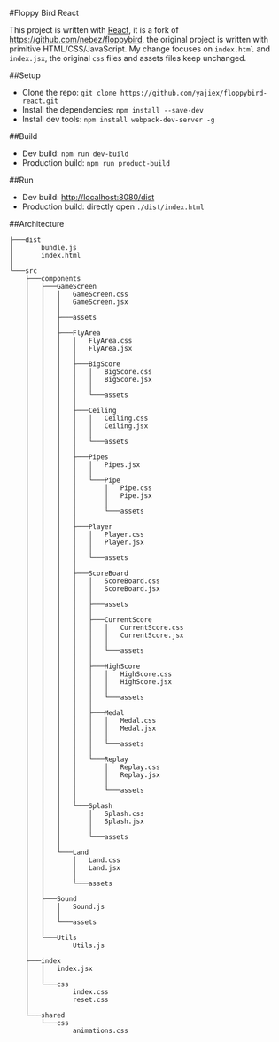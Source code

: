#Floppy Bird React

This project is written with [React](https://facebook.github.io/react/index.html), it is a fork of https://github.com/nebez/floppybird, the original project is written with primitive HTML/CSS/JavaScript.
My change focuses on `index.html` and `index.jsx`, the original `css` files and assets files keep unchanged.

##Setup

- Clone the repo: `git clone https://github.com/yajiex/floppybird-react.git`
- Install the dependencies: `npm install --save-dev`
- Install dev tools: `npm install webpack-dev-server -g`

##Build

- Dev build: `npm run dev-build`
- Production build: `npm run product-build`

##Run

- Dev build: [http://localhost:8080/dist](http://localhost:8080/dist)
- Production build: directly open `./dist/index.html`

##Architecture

    ├───dist
    │       bundle.js
    │       index.html
    │
    └───src
        ├───components
        │   ├───GameScreen
        │   │   │   GameScreen.css
        │   │   │   GameScreen.jsx
        │   │   │
        │   │   ├───assets
        │   │   │
        │   │   ├───FlyArea
        │   │   │   │   FlyArea.css
        │   │   │   │   FlyArea.jsx
        │   │   │   │
        │   │   │   ├───BigScore
        │   │   │   │   │   BigScore.css
        │   │   │   │   │   BigScore.jsx
        │   │   │   │   │
        │   │   │   │   └───assets
        │   │   │   │
        │   │   │   ├───Ceiling
        │   │   │   │   │   Ceiling.css
        │   │   │   │   │   Ceiling.jsx
        │   │   │   │   │
        │   │   │   │   └───assets
        │   │   │   │
        │   │   │   ├───Pipes
        │   │   │   │   │   Pipes.jsx
        │   │   │   │   │
        │   │   │   │   └───Pipe
        │   │   │   │       │   Pipe.css
        │   │   │   │       │   Pipe.jsx
        │   │   │   │       │
        │   │   │   │       └───assets
        │   │   │   │
        │   │   │   ├───Player
        │   │   │   │   │   Player.css
        │   │   │   │   │   Player.jsx
        │   │   │   │   │
        │   │   │   │   └───assets
        │   │   │   │
        │   │   │   ├───ScoreBoard
        │   │   │   │   │   ScoreBoard.css
        │   │   │   │   │   ScoreBoard.jsx
        │   │   │   │   │
        │   │   │   │   ├───assets
        │   │   │   │   │
        │   │   │   │   ├───CurrentScore
        │   │   │   │   │   │   CurrentScore.css
        │   │   │   │   │   │   CurrentScore.jsx
        │   │   │   │   │   │
        │   │   │   │   │   └───assets
        │   │   │   │   │
        │   │   │   │   ├───HighScore
        │   │   │   │   │   │   HighScore.css
        │   │   │   │   │   │   HighScore.jsx
        │   │   │   │   │   │
        │   │   │   │   │   └───assets
        │   │   │   │   │
        │   │   │   │   ├───Medal
        │   │   │   │   │   │   Medal.css
        │   │   │   │   │   │   Medal.jsx
        │   │   │   │   │   │
        │   │   │   │   │   └───assets
        │   │   │   │   │
        │   │   │   │   └───Replay
        │   │   │   │       │   Replay.css
        │   │   │   │       │   Replay.jsx
        │   │   │   │       │
        │   │   │   │       └───assets
        │   │   │   │
        │   │   │   └───Splash
        │   │   │       │   Splash.css
        │   │   │       │   Splash.jsx
        │   │   │       │
        │   │   │       └───assets
        │   │   │
        │   │   └───Land
        │   │       │   Land.css
        │   │       │   Land.jsx
        │   │       │
        │   │       └───assets
        │   │
        │   ├───Sound
        │   │   │   Sound.js
        │   │   │
        │   │   └───assets
        │   │
        │   └───Utils
        │           Utils.js
        │
        ├───index
        │   │   index.jsx
        │   │
        │   └───css
        │           index.css
        │           reset.css
        │
        └───shared
            └───css
                    animations.css
